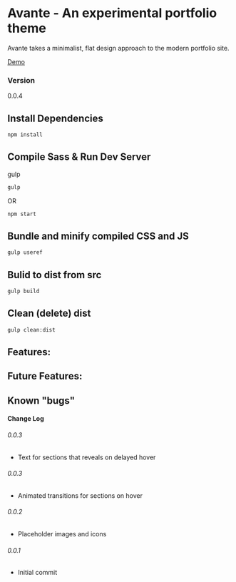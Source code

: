 # Avante - An experimental portfolio theme

Avante takes a minimalist, flat design approach to the modern portfolio site.

[Demo](https://jbratcher.github.io/avante-experimental-portfolio/)

### Version

0.0.4

## Install Dependencies

```bash
npm install
```

## Compile Sass & Run Dev Server

gulp

```bash
gulp
```
OR

```bash
npm start
```

## Bundle and minify compiled CSS and JS

```bash
gulp useref
```

## Bulid to dist from src

```bash
gulp build
```
## Clean (delete) dist

```bash
gulp clean:dist
```

## Features:


## Future Features:


## Known "bugs"


#### Change Log

###### 0.0.3

* Text for sections that reveals on delayed hover

###### 0.0.3

* Animated transitions for sections on hover

###### 0.0.2

* Placeholder images and icons

###### 0.0.1

* Initial commit
